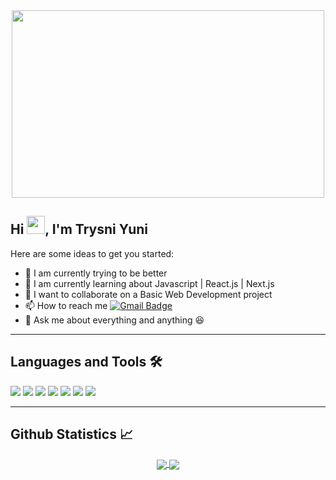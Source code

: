 <div align="center"><img src="https://media.giphy.com/media/3o7GUxU5qfJiM2VVw4/giphy.gif" width="500px" height="300px"></div>

## Hi <img src="https://github.com/TheDudeThatCode/TheDudeThatCode/blob/master/Assets/Hi.gif" width="29px">, I'm Trysni Yuni

Here are some ideas to get you started:
* 🔭 I am currently trying to be better
* 🌱 I am currently learning about Javascript | React.js | Next.js
* 👯 I want to collaborate on a Basic Web Development project
* 📫 How to reach me [![Gmail Badge](https://img.shields.io/badge/-Gmail-c14438?style=flat-square&logo=Gmail&logoColor=white&link=trysniyuni@gmail.com)](trysniyuni@gmail.com) 
* 💬 Ask me about everything and anything :laughing:

---

## Languages and Tools 🛠 

<div display="flex">
  <img src="https://img.shields.io/badge/-HTML5-%23E44D27?style=flat-square&logo=html5&logoColor=ffffff">
  <img src="https://img.shields.io/badge/-CSS3-%231572B6?style=flat-square&logo=css3">
  <img src="https://img.shields.io/badge/-JavaScript-%23F7DF1C?style=flat-square&logo=javascript&logoColor=000000&labelColor=%23F7DF1C&color=%23FFCE5A">
  <img src="https://img.shields.io/badge/-React-61DAFB?style=flat-square&logo=react&logoColor=ffffff"/>
  <img src="https://img.shields.io/badge/-GitHub-181717?style=flat-square&logo=github"/>
  <img src="https://img.shields.io/badge/-Git-%23F05032?style=flat-square&logo=git&logoColor=%23ffffff"/>
  <img src="http://img.shields.io/badge/-VS%20Code-007ACC?style=flat-square&logo=visual-studio-code&logoColor=ffffff"/>
</div>

---

## Github Statistics 📈
  
  <div align="center"> 
     <a href="">
      <img align="center" src="https://github-readme-stats-sigma-five.vercel.app/api?username=uyyoq&show_icons=true&include_all_commits=true&count_private=true&theme=react&line_height=40" />
    </a>
    <a href="">
      <img align="center" src="https://github-readme-stats.vercel.app/api/top-langs/?username=uyyoq&theme=react&line_height=40&hide=css"/>
    </a>
</div
